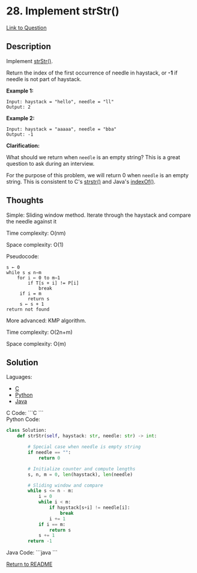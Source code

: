 # 28. Implement strStr()

[Link to Question](https://leetcode.com/problems/implement-strstr/)

## Description

Implement [strStr()](http://www.cplusplus.com/reference/cstring/strstr/).

Return the index of the first occurrence of needle in haystack, or **-1** if needle is not part of haystack.

**Example 1:**

```
Input: haystack = "hello", needle = "ll"
Output: 2
```

**Example 2:**

```
Input: haystack = "aaaaa", needle = "bba"
Output: -1
```

**Clarification:**

What should we return when `needle` is an empty string? This is a great question to ask during an interview.

For the purpose of this problem, we will return 0 when `needle` is an empty string. This is consistent to C's [strstr()](http://www.cplusplus.com/reference/cstring/strstr/) and Java's [indexOf()](<https://docs.oracle.com/javase/7/docs/api/java/lang/String.html#indexOf(java.lang.String)>).

## Thoughts

Simple: Sliding window method. Iterate through the haystack and compare the needle against it

Time complexity: O(nm)

Space complexity: O(1)

Pseudocode:

```
s ← 0
while s ≤ n−m
	for i ← 0 to m−1
		if T[s + i] != P[i]
			break
     if i = m
     	return s
     s ← s + 1
return not found
```

More advanced: KMP algorithm.

Time complexity: O(2n+m)

Space complexity: O(m)

## Solution

Laguages:

- [C](#C)
- [Python](#python)
- [Java](#java)

<div id="C"></div>C Code:
```C
```

<div id="python"></div>Python Code:

```python
class Solution:
    def strStr(self, haystack: str, needle: str) -> int:

        # Special case when needle is empty string
        if needle == "":
            return 0

        # Initialize counter and compute lengths
        s, n, m = 0, len(haystack), len(needle)

        # Sliding window and compare
        while s <= n - m:
            i = 0
            while i < m:
                if haystack[s+i] != needle[i]:
                    break
                i += 1
            if i == m:
                return s
            s += 1
        return -1
```

<div id="java"></div>Java Code:
```java
```

[Return to README](./../README.md)
